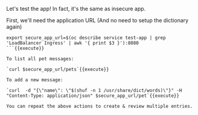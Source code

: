 

Let's test the app!   In fact, it's the same as insecure app.

First, we'll need the application URL 
(And no need to setup the dictionary again)

```
export secure_app_url=$(oc describe service test-app | grep 'LoadBalancer Ingress' | awk '{ print $3 }'):8080
```{{execute}}

To list all pet messages:

`curl $secure_app_url/pets`{{execute}}

To add a new message:

`curl  -d "{\"name\": \"$(shuf -n 1 /usr/share/dict/words)\"}" -H "Content-Type: application/json" $secure_app_url/pet`{{execute}}

You can repeat the above actions to create & review multiple entries.
